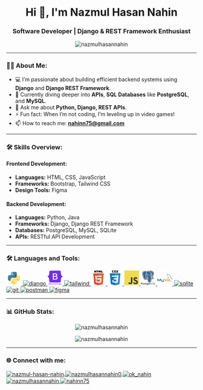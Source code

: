 <h1 align="center">Hi 👋, I'm Nazmul Hasan Nahin</h1>
<h3 align="center">Software Developer | Django & REST Framework Enthusiast</h3>

<p align="center">
  <img src="https://komarev.com/ghpvc/?username=nazmulhasannahin&label=Profile%20views&color=0e75b6&style=flat" alt="nazmulhasannahin" />
</p>

---

### 👨‍💻 About Me:
- 💻 I’m passionate about building efficient backend systems using **Django** and **Django REST Framework**.
- 🌱 Currently diving deeper into **APIs**, **SQL Databases** like **PostgreSQL**, and **MySQL**.
- 💬 Ask me about **Python, Django, REST APIs**.
- ⚡ Fun fact: When I’m not coding, I’m leveling up in video games!
- 📫 How to reach me: **nahinn75@gmail.com**

---

### 🛠️ Skills Overview:

#### Frontend Development:
- **Languages:** HTML, CSS, JavaScript
- **Frameworks:** Bootstrap, Tailwind CSS
- **Design Tools:** Figma

#### Backend Development:
- **Languages:** Python, Java
- **Frameworks:** Django, Django REST Framework
- **Databases:** PostgreSQL, MySQL, SQLite
- **APIs:** RESTful API Development

---

### 🛠️ Languages and Tools:

<p align="left">
  <a href="https://www.python.org" target="_blank" rel="noreferrer">
    <img src="https://raw.githubusercontent.com/devicons/devicon/master/icons/python/python-original.svg" alt="python" width="40" height="40" />
  </a>
  <a href="https://www.djangoproject.com/" target="_blank" rel="noreferrer">
    <img src="https://cdn.worldvectorlogo.com/logos/django.svg" alt="django" width="40" height="40" />
  </a>
  <a href="https://getbootstrap.com" target="_blank" rel="noreferrer">
    <img src="https://raw.githubusercontent.com/devicons/devicon/master/icons/bootstrap/bootstrap-plain-wordmark.svg" alt="bootstrap" width="40" height="40" />
  </a>
  <a href="https://tailwindcss.com/" target="_blank" rel="noreferrer">
    <img src="https://www.vectorlogo.zone/logos/tailwindcss/tailwindcss-icon.svg" alt="tailwind" width="40" height="40" />
  </a>
  <a href="https://www.w3.org/html/" target="_blank" rel="noreferrer">
    <img src="https://raw.githubusercontent.com/devicons/devicon/master/icons/html5/html5-original-wordmark.svg" alt="html5" width="40" height="40" />
  </a>
  <a href="https://www.w3schools.com/css/" target="_blank" rel="noreferrer">
    <img src="https://raw.githubusercontent.com/devicons/devicon/master/icons/css3/css3-original-wordmark.svg" alt="css3" width="40" height="40" />
  </a>
  <a href="https://developer.mozilla.org/en-US/docs/Web/JavaScript" target="_blank" rel="noreferrer">
    <img src="https://raw.githubusercontent.com/devicons/devicon/master/icons/javascript/javascript-original.svg" alt="javascript" width="40" height="40" />
  </a>
  <a href="https://www.postgresql.org" target="_blank" rel="noreferrer">
    <img src="https://raw.githubusercontent.com/devicons/devicon/master/icons/postgresql/postgresql-original-wordmark.svg" alt="postgresql" width="40" height="40" />
  </a>
  <a href="https://www.mysql.com/" target="_blank" rel="noreferrer">
    <img src="https://raw.githubusercontent.com/devicons/devicon/master/icons/mysql/mysql-original-wordmark.svg" alt="mysql" width="40" height="40" />
  </a>
  <a href="https://www.sqlite.org/" target="_blank" rel="noreferrer">
    <img src="https://www.vectorlogo.zone/logos/sqlite/sqlite-icon.svg" alt="sqlite" width="40" height="40" />
  </a>
  <a href="https://git-scm.com/" target="_blank" rel="noreferrer">
    <img src="https://www.vectorlogo.zone/logos/git-scm/git-scm-icon.svg" alt="git" width="40" height="40" />
  </a>
  <a href="https://postman.com" target="_blank" rel="noreferrer">
    <img src="https://www.vectorlogo.zone/logos/getpostman/getpostman-icon.svg" alt="postman" width="40" height="40" />
  </a>
  <a href="https://www.figma.com/" target="_blank" rel="noreferrer">
    <img src="https://www.vectorlogo.zone/logos/figma/figma-icon.svg" alt="figma" width="40" height="40" />
  </a>
</p>

---

### 📊 GitHub Stats:

<p align="center">
  <img src="https://github-readme-stats.vercel.app/api/top-langs?username=nazmulhasannahin&show_icons=true&locale=en&layout=compact" alt="nazmulhasannahin" />
</p>

<p align="center">
  <img src="https://github-readme-streak-stats.herokuapp.com/?user=nazmulhasannahin&" alt="nazmulhasannahin" />
</p>

---

### 🌐 Connect with me:

<p align="left">
  <a href="https://linkedin.com/in/nazmul-hasan-nahin" target="blank">
    <img align="center" src="https://raw.githubusercontent.com/rahuldkjain/github-profile-readme-generator/master/src/images/icons/Social/linked-in-alt.svg" alt="nazmul-hasan-nahin" height="30" width="40" />
  </a>
  <a href="https://fb.com/nazmulhasannahin0" target="blank">
    <img align="center" src="https://raw.githubusercontent.com/rahuldkjain/github-profile-readme-generator/master/src/images/icons/Social/facebook.svg" alt="nazmulhasannahin0" height="30" width="40" />
  </a>
  <a href="https://instagram.com/ok_nahin" target="blank">
    <img align="center" src="https://raw.githubusercontent.com/rahuldkjain/github-profile-readme-generator/master/src/images/icons/Social/instagram.svg" alt="ok_nahin" height="30" width="40" />
  </a>
  <a href="https://www.hackerrank.com/nazmulhasannahin" target="blank">
    <img align="center" src="https://raw.githubusercontent.com/rahuldkjain/github-profile-readme-generator/master/src/images/icons/Social/hackerrank.svg" alt="nazmulhasannahin" height="30" width="40" />
  </a>
  <a href="https://www.leetcode.com/nahinn75" target="blank">
    <img align="center" src="https://raw.githubusercontent.com/rahuldkjain/github-profile-readme-generator/master/src/images/icons/Social/leet-code.svg" alt="nahinn75" height="30" width="40" />
  </a>
</p>
